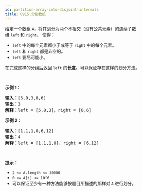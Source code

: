 ```yaml
---
id: partition-array-into-disjoint-intervals
title: 0915.分割数组
---
```

给定一个数组 <code>A</code>，将其划分为两个不相交（没有公共元素）的连续子数组 <code>left</code> 和 <code>right</code>， 使得：


- <code>left</code> 中的每个元素都小于或等于 <code>right</code> 中的每个元素。
- <code>left</code> 和 <code>right</code> 都是非空的。
- <code>left</code> 要尽可能小。

在完成这样的分组后返回 <code>left</code> 的**长度**。可以保证存在这样的划分方法。

 

**示例 1：**


<pre><strong>输入：</strong>[5,0,3,8,6]<br/><strong>输出：</strong>3<br/><strong>解释：</strong>left = [5,0,3]，right = [8,6]<br/></pre>

**示例 2：**


<pre><strong>输入：</strong>[1,1,1,0,6,12]<br/><strong>输出：</strong>4<br/><strong>解释：</strong>left = [1,1,1,0]，right = [6,12]<br/></pre>

 

**提示：**

- <code>2 &lt;= A.length &lt;= 30000</code>
- <code>0 &lt;= A[i] &lt;= 10^6</code>
- 可以保证至少有一种方法能够按题目所描述的那样对 <code>A</code> 进行划分。
 
